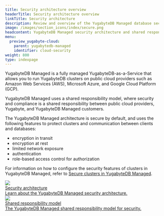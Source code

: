 ```yaml
---
title: Security architecture overview
headerTitle: Security architecture overview
linkTitle: Security architecture
description: Review and overview of the YugabyteDB Managed database security architecture and shared responsibility model.
image: /images/section_icons/index/secure.png
headcontent: YugabyteDB Managed security architecture and shared responsibility model
menu:
  preview_yugabyte-cloud:
    parent: yugabytedb-managed
    identifier: cloud-security
weight: 800
type: indexpage
---
```


YugabyteDB Managed is a fully managed YugabyteDB-as-a-Service that allows you to run YugabyteDB clusters on public cloud providers such as Amazon Web Services (AWS), Microsoft Azure, and Google Cloud Platform (GCP).

YugabyteDB Managed uses a shared responsibility model, where security and compliance is a shared responsibility between public cloud providers, Yugabyte, and YugabyteDB Managed customers.

The YugabyteDB Managed architecture is secure by default, and uses the following features to protect clusters and communication between clients and databases:

- encryption in transit
- encryption at rest
- limited network exposure
- authentication
- role-based access control for authorization

For information on how to configure the security features of clusters in YugabyteDB Managed, refer to [Secure clusters in YugabyteDB Managed](../cloud-secure-clusters/).

<div class="row">
  <div class="col-12 col-md-6 col-lg-12 col-xl-6">
    <a class="section-link icon-offset" href="cloud-security-features/">
      <div class="head">
        <img class="icon" src="/images/section_icons/secure/checklist.png" aria-hidden="true" />
        <div class="title">Security architecture</div>
      </div>
      <div class="body">
        Learn about the YugabyteDB Managed security architecture.
      </div>
    </a>
  </div>

  <div class="col-12 col-md-6 col-lg-12 col-xl-6">
    <a class="section-link icon-offset" href="shared-responsibility/">
      <div class="head">
        <img class="icon" src="/images/section_icons/secure/grant-permissions.png" aria-hidden="true" />
        <div class="title">Shared responsibility model</div>
      </div>
      <div class="body">
        The YugabyteDB Managed shared responsibility model for security.
      </div>
    </a>
  </div>

</div>

